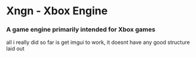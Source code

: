# Xngn - Xbox Engine
### A game engine primarily intended for Xbox games

all i really did so far is get imgui to work, it doesnt have any good structure laid out
